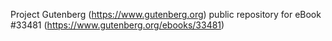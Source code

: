 Project Gutenberg (https://www.gutenberg.org) public repository for eBook #33481 (https://www.gutenberg.org/ebooks/33481)

